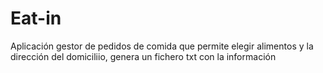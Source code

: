 # Eat-in
Aplicación gestor de pedidos de comida que permite elegir alimentos y la dirección del domiciliio, genera un fichero txt con la información
